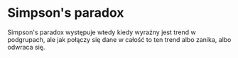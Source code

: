 # Simpson's paradox
Simpson's paradox występuje wtedy kiedy wyraźny jest trend w podgrupach, ale jak połączy się dane w całość to ten trend albo zanika, albo odwraca się.